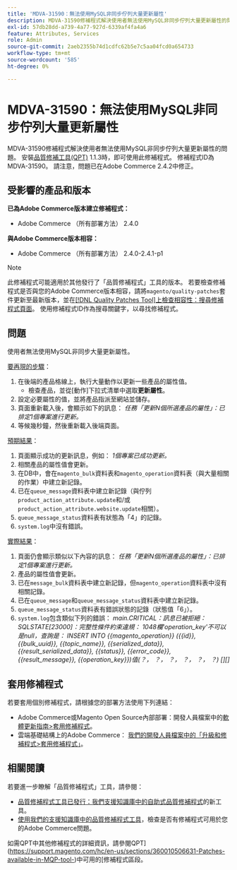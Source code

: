 ```yaml
---
title: 'MDVA-31590：無法使用MySQL非同步佇列大量更新屬性'
description: MDVA-31590修補程式解決使用者無法使用MySQL非同步佇列大量更新屬性的問題。 安裝[Quality Patches Tool (QPT)](/help/announcements/adobe-commerce-announcements/magento-quality-patches-released-new-tool-to-self-serve-quality-patches.md) 1.1.3後，即可使用此修補程式。 修補程式ID為MDVA-31590。 請注意，問題已在Adobe Commerce 2.4.2中修正。
exl-id: 57db28dd-a739-4a77-927d-6339af4fa4a6
feature: Attributes, Services
role: Admin
source-git-commit: 2aeb2355b74d1cdfc62b5e7c5aa04fcd0a654733
workflow-type: tm+mt
source-wordcount: '585'
ht-degree: 0%

---
```


# MDVA-31590：無法使用MySQL非同步佇列大量更新屬性

MDVA-31590修補程式解決使用者無法使用MySQL非同步佇列大量更新屬性的問題。 安裝[品質修補工具(QPT)](/help/announcements/adobe-commerce-announcements/magento-quality-patches-released-new-tool-to-self-serve-quality-patches.md) 1.1.3時，即可使用此修補程式。 修補程式ID為MDVA-31590。 請注意，問題已在Adobe Commerce 2.4.2中修正。

## 受影響的產品和版本

**已為Adobe Commerce版本建立修補程式：**

* Adobe Commerce （所有部署方法） 2.4.0

**與Adobe Commerce版本相容：**

* Adobe Commerce （所有部署方法） 2.4.0-2.4.1-p1

>[!NOTE]
>
>此修補程式可能適用於其他發行了「品質修補程式」工具的版本。 若要檢查修補程式是否與您的Adobe Commerce版本相容，請將`magento/quality-patches`套件更新至最新版本，並在[[!DNL Quality Patches Tool]上檢查相容性：搜尋修補程式頁面](https://experienceleague.adobe.com/tools/commerce-quality-patches/index.html)。 使用修補程式ID作為搜尋關鍵字，以尋找修補程式。

## 問題

使用者無法使用MySQL非同步大量更新屬性。

<u>要再現的步驟</u>：

1. 在後端的產品格線上，執行大量動作以更新一些產品的屬性值。
   * 檢查產品，並從[動作]下拉式清單中選取&#x200B;**更新屬性**。
1. 設定必要屬性的值，並將產品指派至網站並儲存。
1. 頁面重新載入後，會顯示如下的訊息：
   *任務「更新N個所選產品的屬性」：已排定1個專案進行更新。*
1. 等候幾秒鐘，然後重新載入後端頁面。

<u>預期結果</u>：

1. 頁面顯示成功的更新訊息，例如： *1個專案已成功更新。*
1. 相關產品的屬性值會更新。
1. 在DB中，會在`magento_bulk`資料表和`magento_operation`資料表（與大量相關的作業）中建立新記錄。
1. 已在`queue_message`資料表中建立新記錄（與佇列`product_action_attribute.update`和/或`product_action_attribute.website.update`相關）。
1. `queue_message_status`資料表有狀態為「4」的記錄。
1. `system.log`中沒有錯誤。

<u>實際結果</u>：

1. 頁面仍會顯示類似以下內容的訊息：
   *任務「更新N個所選產品的屬性」：已排定1個專案進行更新。*
1. 產品的屬性值會更新。
1. 已在`message_bulk`資料表中建立新記錄，但`magento_operation`資料表中沒有相關記錄。
1. 已在`queue_message`和`queue_message_status`資料表中建立新記錄。
1. `queue_message_status`資料表有錯誤狀態的記錄（狀態值「6」）。
1. `system.log`包含類似下列的錯誤：
   *main.CRITICAL：訊息已被拒絕： SQLSTATE[23000]：完整性條件約束違規： 1048欄&#39;operation_key&#39;不可以是null，查詢是： INSERT INTO {{magento_operation}} ({{id}}, {{bulk_uuid}}, {{topic_name}}, {{serialized_data}}, {{result_serialized_data}}, {{status}}, {{error_code}}, {{result_message}}, {{operation_key}})值(？， ？， ？， ？， ？， ？) [][]*

## 套用修補程式

若要套用個別修補程式，請根據您的部署方法使用下列連結：

* Adobe Commerce或Magento Open Source內部部署：開發人員檔案中的[軟體更新指南>套用修補程式](https://experienceleague.adobe.com/en/docs/commerce-operations/tools/quality-patches-tool/usage)。
* 雲端基礎結構上的Adobe Commerce： [我們的開發人員檔案中的「升級和修補程式>套用修補程式」](https://experienceleague.adobe.com/en/docs/commerce-cloud-service/user-guide/develop/upgrade/apply-patches)。

## 相關閱讀

若要進一步瞭解「品質修補程式」工具，請參閱：

* [品質修補程式工具已發行：我們支援知識庫中的自助式品質修補程式](/help/announcements/adobe-commerce-announcements/magento-quality-patches-released-new-tool-to-self-serve-quality-patches.md)的新工具。
* [使用我們的支援知識庫中的品質修補程式工具](/help/support-tools/patches-available-in-qpt-tool/check-patch-for-magento-issue-with-magento-quality-patches.md)，檢查是否有修補程式可用於您的Adobe Commerce問題。

如需QPT中其他修補程式的詳細資訊，請參閱QPT](https://support.magento.com/hc/en-us/sections/360010506631-Patches-available-in-MQP-tool-)中可用的[修補程式區段。
